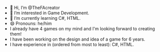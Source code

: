 - 👋 Hi, I’m @TheFAcreator
- 👀 I’m interested in Game Development.
- 🌱 I’m currently learning C#, HTML.
- 😄 Pronouns: he/him
- I already have 4 games on my mind and I'm looking forward to creating them!
- I have been working on the design and idea of a game for 6 years.
- I have experience in (ordered from most to least): C#, HTML.
